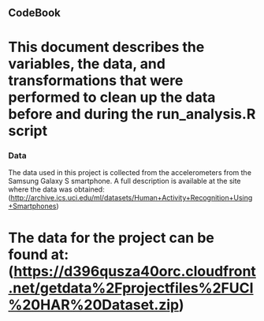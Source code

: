## CodeBook

This document describes the variables, the data, and transformations that were performed to clean up the data before and during the run_analysis.R script
=================
### Data
The data used in this project is collected from the accelerometers from the Samsung Galaxy S smartphone. A full description is available at the site where the data was obtained:       (http://archive.ics.uci.edu/ml/datasets/Human+Activity+Recognition+Using+Smartphones)

The data for the project can be found at: 
(https://d396qusza40orc.cloudfront.net/getdata%2Fprojectfiles%2FUCI%20HAR%20Dataset.zip)
==================


